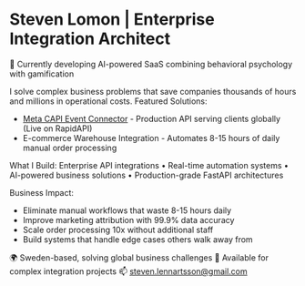# Steven Lomon | Enterprise Integration Architect
🚀 Currently developing AI-powered SaaS combining behavioral psychology with gamification

I solve complex business problems that save companies thousands of hours and millions in operational costs.
Featured Solutions:
* [Meta CAPI Event Connector](https://rapidapi.com/StevenLomon/api/meta-capi-event-connector) - Production API serving clients globally (Live on RapidAPI)
* E-commerce Warehouse Integration - Automates 8-15 hours of daily manual order processing

What I Build:
Enterprise API integrations • Real-time automation systems • AI-powered business solutions • Production-grade FastAPI architectures

Business Impact:
* Eliminate manual workflows that waste 8-15 hours daily
* Improve marketing attribution with 99.9% data accuracy
* Scale order processing 10x without additional staff
* Build systems that handle edge cases others walk away from

🌍 Sweden-based, solving global business challenges
💼 Available for complex integration projects
📫 steven.lennartsson@gmail.com
